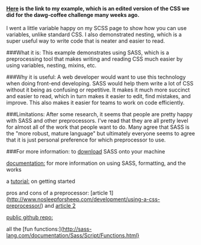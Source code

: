 #### [Here](https://github.com/anyahsu280/toolbox/blob/master/css/sass/main.scss) is the link to my example, which is an edited version of the CSS we did for the dawg-coffee challenge many weeks ago.
I went a little variable happy on my SCSS page to show how you can use variables, unlike standard CSS. I also
demonstrated nesting, which is a super useful way to write code that is neater and easier to read.

###What it is:
This example demonstrates using SASS, which is a preprocessing tool that makes writing and reading CSS much
easier by using variables, nesting, mixins, etc.

###Why it is useful:
A web developer would want to use this technology when doing front-end developing. SASS would help
them write a lot of CSS without it being as confusing or repetitive. It makes it much more succinct and
easier to read, which in turn makes it easier to edit, find mistakes, and improve. This also makes it easier
for teams to work on code efficiently.

###Limitations:
After some research, it seems that people are pretty happy with SASS and other preprocessors. I've read
that they are all pretty level for almost all of the work that people want to do. Many agree that SASS
is the "more robust, mature language" but ultimately everyone seems to agree that it is just personal
preference for which preprocessor to use. 

###For more information:
to [download](http://sass-lang.com/install) SASS onto your machine

[documentation:](http://sass-lang.com/documentation/) for more information on using SASS, formatting, and the works

a [tutorial:](http://alistapart.com/article/getting-started-with-sass) on getting started

pros and cons of a preprocessor: [article 1] (http://www.nosleepforsheep.com/development/using-a-css-preprocessor/)
    and [article 2](http://chriseppstein.github.io/blog/2009/02/15/a-sassy-response-to-css-framework-disadvantages/)

[public github repo:](https://github.com/sass/sass)

all the [fun functions:](http://sass-lang.com/documentation/Sass/Script/Functions.html}
